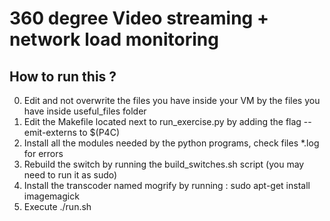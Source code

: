 # 360 degree Video streaming + network load monitoring

## How to run this ?
0. Edit and not overwrite the files you have inside your VM by the files you have inside useful_files folder
1. Edit the Makefile located next to run_exercise.py by adding the flag --emit-externs to $(P4C)
2. Install all the modules needed by the python programs, check files *.log for errors
3. Rebuild the switch by running the build_switches.sh script (you may need to run it as sudo)
4. Install the transcoder named mogrify by running : sudo apt-get install imagemagick
5. Execute ./run.sh
